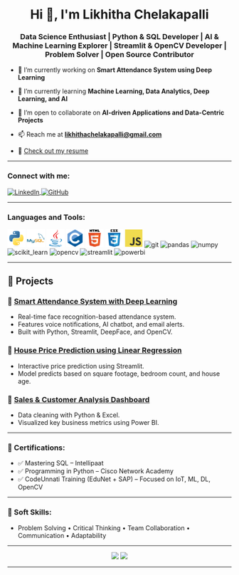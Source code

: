 <h1 align="center">Hi 👋, I'm Likhitha Chelakapalli</h1>
<h3 align="center">
  Data Science Enthusiast | Python & SQL Developer | AI & Machine Learning Explorer | Streamlit & OpenCV Developer | Problem Solver | Open Source Contributor
</h3>


- 🔭 I’m currently working on **Smart Attendance System using Deep Learning**

- 🌱 I’m currently learning **Machine Learning, Data Analytics, Deep Learning, and AI**

- 👯 I’m open to collaborate on **AI-driven Applications and Data-Centric Projects**

- 📫 Reach me at **likhithachelakapalli@gmail.com**

- 📄 [Check out my resume](https://drive.google.com/file/d/1wj3c-AFaN5iMhvdu8sJneUOU2KnZI8zc/view?usp=sharing)

---

<h3 align="left">Connect with me:</h3>
<p align="left">
  <a href="http://linkedin.com/in/chelakapalli-likhitha81" target="blank">
    <img align="center" src="https://raw.githubusercontent.com/rahuldkjain/github-profile-readme-generator/master/src/images/icons/Social/linked-in-alt.svg" alt="LinkedIn" height="30" width="40" />
  </a>
  <a href="https://github.com/Likhitha-chelakapalli" target="blank">
    <img align="center" src="https://cdn-icons-png.flaticon.com/512/25/25231.png" alt="GitHub" height="30" width="30"/>
  </a>
</p>

---

<h3 align="left">Languages and Tools:</h3>
<p align="left">
  <img src="https://raw.githubusercontent.com/devicons/devicon/master/icons/python/python-original.svg" alt="python" width="40" height="40"/>
  <img src="https://raw.githubusercontent.com/devicons/devicon/master/icons/mysql/mysql-original-wordmark.svg" alt="mysql" width="40" height="40"/>
  <img src="https://raw.githubusercontent.com/devicons/devicon/master/icons/java/java-original.svg" alt="java" width="40" height="40"/>
  <img src="https://raw.githubusercontent.com/devicons/devicon/master/icons/c/c-original.svg" alt="c" width="40" height="40"/>
  <img src="https://raw.githubusercontent.com/devicons/devicon/master/icons/html5/html5-original-wordmark.svg" alt="html5" width="40" height="40"/>
  <img src="https://raw.githubusercontent.com/devicons/devicon/master/icons/css3/css3-original-wordmark.svg" alt="css3" width="40" height="40"/>
  <img src="https://raw.githubusercontent.com/devicons/devicon/master/icons/javascript/javascript-original.svg" alt="javascript" width="40" height="40"/>
  <img src="https://www.vectorlogo.zone/logos/git-scm/git-scm-icon.svg" alt="git" width="40" height="40"/>
  <img src="https://cdn.jsdelivr.net/gh/devicons/devicon/icons/pandas/pandas-original.svg" alt="pandas" width="40" height="40"/>
  <img src="https://cdn.jsdelivr.net/gh/devicons/devicon/icons/numpy/numpy-original.svg" alt="numpy" width="40" height="40"/>
  <img src="https://upload.wikimedia.org/wikipedia/commons/0/05/Scikit_learn_logo_small.svg" alt="scikit_learn" width="40" height="40"/>
  <img src="https://www.vectorlogo.zone/logos/opencv/opencv-icon.svg" alt="opencv" width="40" height="40"/>
  <img src="https://streamlit.io/images/brand/streamlit-mark-color.svg" alt="streamlit" width="40" height="40"/>
  <img src="https://img.icons8.com/color/48/power-bi.png" alt="powerbi" width="40" height="40"/>
</p>

---

## 🚀 Projects

### 📌 [Smart Attendance System with Deep Learning](https://github.com/Likhitha-chelakapalli)
- Real-time face recognition-based attendance system.
- Features voice notifications, AI chatbot, and email alerts.
- Built with Python, Streamlit, DeepFace, and OpenCV.

### 📌 [House Price Prediction using Linear Regression](https://github.com/Likhitha-chelakapalli/House-price-prediction-using-ML.git)
- Interactive price prediction using Streamlit.
- Model predicts based on square footage, bedroom count, and house age.

### 📌 [Sales & Customer Analysis Dashboard](https://github.com/Likhitha-chelakapalli/A-Comprehensive-Data-Analysis-of-Sales-and-Customer-Trends.git)
- Data cleaning with Python & Excel.
- Visualized key business metrics using Power BI.

---

<h3 align="left">📜 Certifications:</h3>

- ✅ Mastering SQL – Intellipaat  
- ✅ Programming in Python – Cisco Network Academy  
- ✅ CodeUnnati Training (EduNet + SAP) – Focused on IoT, ML, DL, OpenCV  

---

<h3 align="left">🧠 Soft Skills:</h3>

- Problem Solving • Critical Thinking • Team Collaboration • Communication • Adaptability

---

<div align="center">
  <img src="https://github-readme-stats.vercel.app/api?username=Likhitha-chelakapalli&show_icons=true&theme=dracula&hide_border=false" height="150" />
  <img src="https://github-readme-stats.vercel.app/api/top-langs/?username=Likhitha-chelakapalli&layout=compact&theme=dracula&hide_border=false" height="150" />
</div>

---
